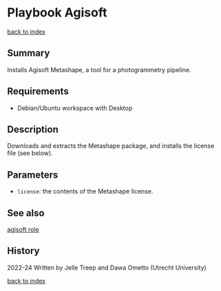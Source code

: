 # Playbook Agisoft
[back to index](../index.md#Playbooks)

## Summary
Installs Agisoft Metashape, a tool for a photogrammetry pipeline.

## Requirements

- Debian/Ubuntu workspace with Desktop

## Description

Downloads and extracts the Metashape package, and installs the license file (see below).

## Parameters

- `license`: the contents of the Metashape license.

## See also
[agisoft role](../roles/agisoft.md)

## History
2022-24 Written by Jelle Treep and Dawa Ometto (Utrecht University)

[back to index](../index.md#Playbooks)
